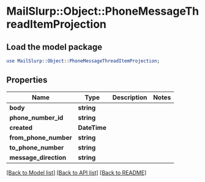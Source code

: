 # MailSlurp::Object::PhoneMessageThreadItemProjection

## Load the model package
```perl
use MailSlurp::Object::PhoneMessageThreadItemProjection;
```

## Properties
Name | Type | Description | Notes
------------ | ------------- | ------------- | -------------
**body** | **string** |  | 
**phone_number_id** | **string** |  | 
**created** | **DateTime** |  | 
**from_phone_number** | **string** |  | 
**to_phone_number** | **string** |  | 
**message_direction** | **string** |  | 

[[Back to Model list]](../README#documentation-for-models) [[Back to API list]](../README#documentation-for-api-endpoints) [[Back to README]](../README)


